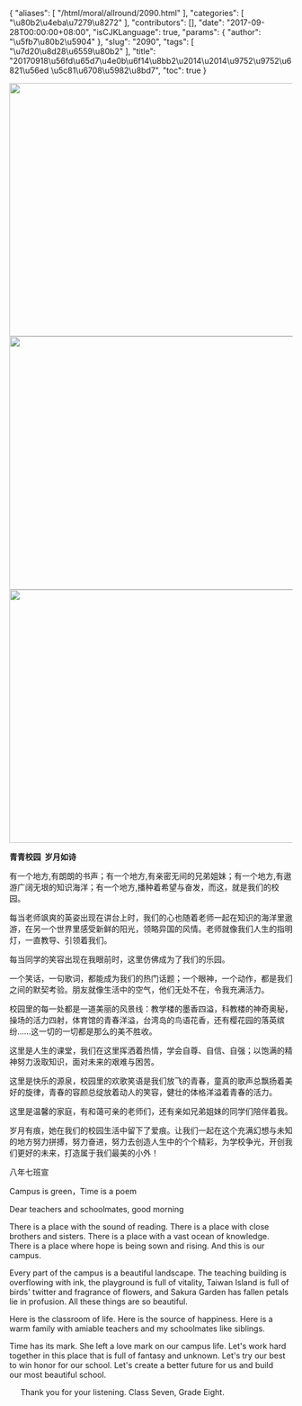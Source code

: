 {
    "aliases": [
        "/html/moral/allround/2090.html"
    ],
    "categories": [
        "\u80b2\u4eba\u7279\u8272"
    ],
    "contributors": [],
    "date": "2017-09-28T00:00:00+08:00",
    "isCJKLanguage": true,
    "params": {
        "author": "\u5fb7\u80b2\u5904"
    },
    "slug": "2090",
    "tags": [
        "\u7d20\u8d28\u6559\u80b2"
    ],
    "title": "20170918\u56fd\u65d7\u4e0b\u6f14\u8bb2\u2014\u2014\u9752\u9752\u6821\u56ed  \u5c81\u6708\u5982\u8bd7",
    "toc": true
}


<img
    src="https://cdn.tfls.online/mirror/full/aecd5bca6ac7d2a48630f440e69993e8145f30a0.jpg"
    style="display:block;margin-left:auto;margin-right:auto;"
    decoding="async"
    fetchpriority="auto"
    loading="lazy"
    height="450"
    width="600"
/>
<img
    src="https://cdn.tfls.online/mirror/full/78aab424c4def6cf3c18cd112ff1fb7e1ed349b7.jpg"
    style="display:block;margin-left:auto;margin-right:auto;"
    decoding="async"
    fetchpriority="auto"
    loading="lazy"
    height="450"
    width="600"
/>
<img
    src="https://cdn.tfls.online/mirror/full/0805fc24d5e491a407a18b18235744e1c85426f9.jpg"
    style="display:block;margin-left:auto;margin-right:auto;"
    decoding="async"
    fetchpriority="auto"
    loading="lazy"
    height="450"
    width="600"
/>




  





**青青校园  岁月如诗**




有一个地方,有朗朗的书声；有一个地方,有亲密无间的兄弟姐妹；有一个地方,有遨游广阔无垠的知识海洋；有一个地方,播种着希望与奋发，而这，就是我们的校园。




每当老师飒爽的英姿出现在讲台上时，我们的心也随着老师一起在知识的海洋里遨游，在另一个世界里感受新鲜的阳光，领略异国的风情。老师就像我们人生的指明灯，一直教导、引领着我们。




每当同学的笑容出现在我眼前时，这里仿佛成为了我们的乐园。




一个笑话，一句歌词，都能成为我们的热门话题；一个眼神，一个动作，都是我们之间的默契考验。朋友就像生活中的空气，他们无处不在，令我充满活力。




校园里的每一处都是一道美丽的风景线：教学楼的墨香四溢，科教楼的神奇奥秘，操场的活力四射，体育馆的青春洋溢，台湾岛的鸟语花香，还有樱花园的落英缤纷......这一切的一切都是那么的美不胜收。




这里是人生的课堂，我们在这里挥洒着热情，学会自尊、自信、自强；以饱满的精神努力汲取知识，面对未来的艰难与困苦。




这里是快乐的源泉，校园里的欢歌笑语是我们放飞的青春，童真的歌声总飘扬着美好的旋律，青春的容颜总绽放着动人的笑容，健壮的体格洋溢着青春的活力。




这里是温馨的家庭，有和蔼可亲的老师们，还有亲如兄弟姐妹的同学们陪伴着我。




岁月有痕，她在我们的校园生活中留下了爱痕。让我们一起在这个充满幻想与未知的地方努力拼搏，努力奋进，努力去创造人生中的个个精彩，为学校争光，开创我们更好的未来，打造属于我们最美的小外！









八年七班宣





























Campus is green，Time is a poem 









Dear teachers and schoolmates, good morning




There is a place with the sound of reading. There is a place with close brothers and sisters. There is a place with a vast ocean of knowledge. There is a place where hope is being sown and rising. And this is our campus. 




Every part of the campus is a beautiful landscape. The teaching building is overflowing with ink, the playground is full of vitality, Taiwan Island is full of birds' twitter and fragrance of flowers, and Sakura Garden has fallen petals lie in profusion. All these things are so beautiful.




Here is the classroom of life. Here is the source of happiness. Here is a warm family with amiable teachers and my schoolmates like siblings. 




Time has its mark. She left a love mark on our campus life. Let's work hard together in this place that is full of fantasy and unknown. Let's try our best to win honor for our school. Let's create a better future for us and build our most beautiful school.




     Thank you for your listening. Class Seven, Grade Eight.









                                           




  



